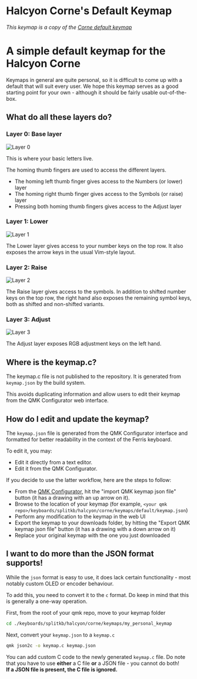 # Halcyon Corne's Default Keymap
_This keymap is a copy of the [Corne default keymap](https://github.com/qmk/qmk_firmware/tree/master/keyboards/crkbd/keymaps/default)_

A simple default keymap for the Halcyon Corne
============================================

Keymaps in general are quite personal, so it is difficult to come up with a default that will suit every user. We hope this keymap serves as a good starting point for your own - although it should be fairly usable out-of-the-box.

What do all these layers do?
----------------------------

### Layer 0: Base layer

![Layer 0](https://i.imgur.com/Ri5cTHqh.png)

This is where your basic letters live.

The homing thumb fingers are used to access the different layers.

* The homing left thumb finger gives access to the Numbers (or lower) layer
* The homing right thumb finger gives access to the Symbols (or raise) layer
* Pressing both homing thumb fingers gives access to the Adjust layer

### Layer 1: Lower

![Layer 1](https://i.imgur.com/9h6ZRQLh.png)

The Lower layer gives access to your number keys on the top row. It also exposes the arrow keys in the usual Vim-style layout.

### Layer 2: Raise

![Layer 2](https://i.imgur.com/U1pf7pJh.png)

The Raise layer gives access to the symbols. In addition to shifted number keys on the top row, the right hand also exposes the remaining symbol keys, both as shifted and non-shifted variants.

### Layer 3: Adjust

![Layer 3](https://i.imgur.com/A6z1DCbh.png)

The Adjust layer exposes RGB adjustment keys on the left hand.

Where is the keymap.c?
----------------------

The keymap.c file is not published to the repository. It is generated from `keymap.json` by the build system.

This avoids duplicating information and allow users to edit their keymap from the QMK Configurator web interface.

How do I edit and update the keymap?
------------------------------------

The `keymap.json` file is generated from the QMK Configurator interface and formatted for better readability in the context of the Ferris keyboard.

To edit it, you may:
* Edit it directly from a text editor.
* Edit it from the QMK Configurator.

If you decide to use the latter workflow, here are the steps to follow:

* From the [QMK Configurator](https://config.qmk.fm/#/splitkb/halcyon/corne/rev2/LAYOUT_split_3x5_3), hit the "import QMK keymap json file" button (it has a drawing with an up arrow on it).
* Browse to the location of your keymap (for example, `<your qmk repo>/keyboards/splitkb/halcyon/corne/keymaps/default/keymap.json`)
* Perform any modification to the keymap in the web UI
* Export the keymap to your downloads folder, by hitting the "Export QMK keymap json file" button (it has a drawing with a down arrow on it)
* Replace your original keymap with the one you just downloaded

I want to do more than the JSON format supports!
-------------------------------------------------

While the `json` format is easy to use, it does lack certain functionality - most notably custom OLED or encoder behaviour.

To add this, you need to convert it to the `c` format. Do keep in mind that this is generally a one-way operation.

First, from the root of your qmk repo, move to your keymap folder

```bash
cd ./keyboards/splitkb/halcyon/corne/keymaps/my_personal_keymap
```

Next, convert your `keymap.json` to a `keymap.c`

```bash
qmk json2c -o keymap.c keymap.json
```


You can add custom C code to the newly generated `keymap.c` file. Do note that you have to use **either** a C file **or** a JSON file - you cannot do both!  
**If a JSON file is present, the C file is ignored.**
